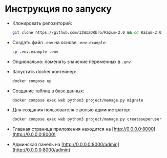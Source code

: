 # Инструкция по запуску

+ Клонировать репозиторий:

    ```bash
    git clone https://github.com/13WIZORbro/Razum-2.0 && cd Razum-2.0
    ```

+ Создать файл `.env` на основе `.env.example`:

    ```bash
    cp .env.example .env
    ```

+ Опционально: поменять значение переменных в `.env`

+ Запустить docker контейнер:

    ```bash
    docker compose up
    ```

+ Создание таблиц в базе данных:

    ```bash
    docker compose exec web python3 project/manage.py migrate
    ```

+ Для создания пользователя с ролью администратор:

    ```bash
    docker compose exec web python3 project/manage.py createsuperuser
    ```

+ Главная страница приложения находится на [http://0.0.0.0:8000](http://0.0.0.0:8000)

+ Админская панель на [http://0.0.0.0:8000/admin](http://0.0.0.0:8000/admin)
